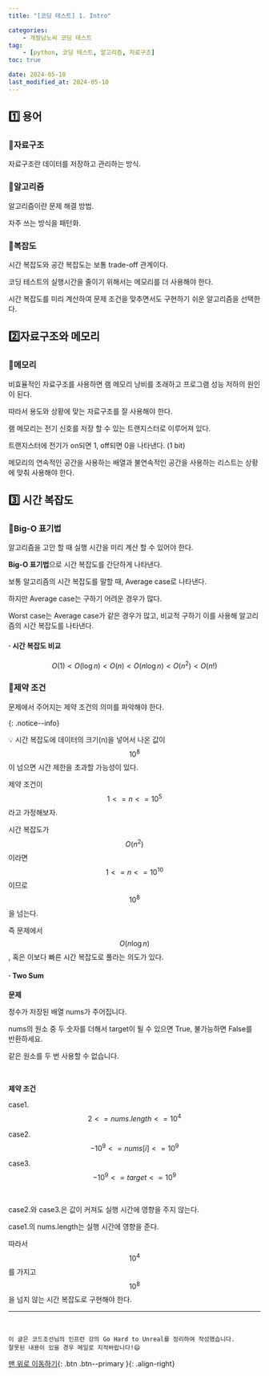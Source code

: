 ```yaml
---
title: "[코딩 테스트] 1. Intro"

categories: 
    - 개발남노씨 코딩 테스트
tag: 
    - [python, 코딩 테스트, 알고리즘, 자료구조]
toc: true

date: 2024-05-10
last_modified_at: 2024-05-10
---
```


## 1️⃣ 용어

### 🔸자료구조

자료구조란 데이터를 저장하고 관리하는 방식.



### 🔸알고리즘

알고리즘이란 문제 해결 방법.

자주 쓰는 방식을 패턴화.



### 🔸복잡도

시간 복잡도와 공간 복잡도는 보통 trade-off 관계이다.

코딩 테스트의 실행시간을 줄이기 위해서는 메모리를 더 사용해야 한다.

시간 복잡도를 미리 계산하여 문제 조건을 맞추면서도 구현하기 쉬운 알고리즘을 선택한다.



## 2️⃣자료구조와 메모리

### 🔸메모리

비효율적인 자료구조를 사용하면 램 메모리 낭비를 초래하고 프로그램 성능 저하의 원인이 된다.

따라서 용도와 상황에 맞는 자료구조를 잘 사용해야 한다.

램 메모리는 전기 신호를 저장 할 수 있는 트랜지스터로 이루어져 있다.

트랜지스터에 전기가 on되면 1, off되면 0을 나타낸다. (1 bit)

메모리의 연속적인 공간을 사용하는 배열과 불연속적인 공간을 사용하는 리스트는 상황에 맞춰 사용해야 한다.



## 3️⃣ 시간 복잡도

### 🔸Big-O 표기법

알고리즘을 고안 할 때 실행 시간을 미리 계산 할 수 있어야 한다.

**Big-O 표기법**으로 시간 복잡도를 간단하게 나타낸다.

보통 알고리즘의 시간 복잡도를 말할 때, Average case로 나타낸다.

하지만 Average case는 구하기 어려운 경우가 많다.

Worst case는 Average case가 같은 경우가 많고, 비교적 구하기 이를 사용해 알고리즘의 시간 복잡도를 나타낸다.



#### ·  시간 복잡도 비교

$$ O(1) < O(\log n) < O(n) < O(n\log n) < O(n^2) < O(n!) $$



### 🔸제약 조건

문제에서 주어지는 제약 조건의 의미를 파악해야 한다.

{: .notice--info}

💡 시간 복잡도에 데이터의 크기(n)을 넣어서 나온 값이 $$ 10^8 $$ 이 넘으면 시간 제한을 초과할 가능성이 있다.



제약 조건이 $$ 1 <= n <= 10^5 $$ 라고 가정해보자.

시간 복잡도가 $$ O(n^2) $$ 이라면 $$ 1 <= n <= 10^10 $$ 이므로 $$ 10^8 $$을 넘는다.

즉 문제에서 $$ O(n \log n) $$, 혹은 이보다 빠른 시간 복잡도로 풀라는 의도가 있다.



#### ·  Two Sum

**문제**

정수가 저장된 배열 nums가 주어집니다.

nums의 원소 중 두 숫자를 더해서 target이 될 수 있으면 True, 불가능하면 False를 반환하세요. 

같은 원소를 두 번 사용할 수 없습니다. 

<br>

**제약 조건**

case1.   &nbsp; &nbsp;   $$ 2 <= nums.length <= 10^4 $$

case2. $$ -10^9 <= nums[i] <= 10^9 $$

case3. $$ -10^9 <= target <= 10^9 $$ 

<br>

case2.와 case3.은 값이 커져도 실행 시간에 영향을 주지 않는다.

case1.의 nums.length는 실행 시간에 영향을 준다.

따라서 $$ 10^4 $$를 가지고 $$ 10^8 $$을 넘지 않는 시간 복잡도로 구현해야 한다.










***

<br>

    이 글은 코드조선님의 인프런 강의 Go Hard to Unreal를 정리하여 작성했습니다.
    잘못된 내용이 있을 경우 메일로 지적바랍니다!😄

[맨 위로 이동하기](#){: .btn .btn--primary }{: .align-right}
